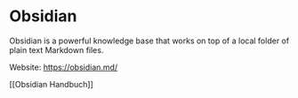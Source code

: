 # Obsidian

Obsidian is a powerful knowledge base that works on top of
a local folder of plain text Markdown files. 

Website: https://obsidian.md/

[[Obsidian Handbuch]]